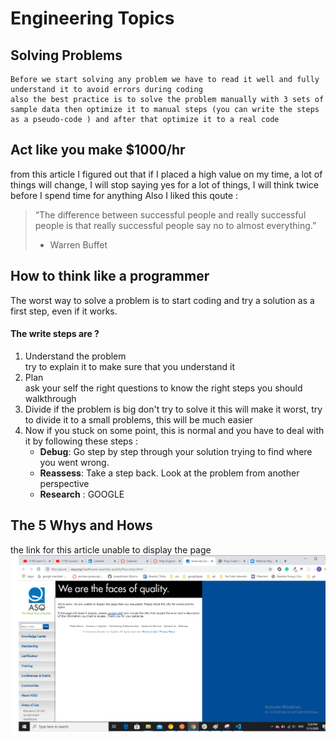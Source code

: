 # Engineering Topics   

## Solving Problems  
    Before we start solving any problem we have to read it well and fully understand it to avoid errors during coding   
    also the best practice is to solve the problem manually with 3 sets of sample data then optimize it to manual steps (you can write the steps as a pseudo-code ) and after that optimize it to a real code 
    
  

## Act like you make $1000/hr 
   from this article I figured out that if I placed a high value on my time, a lot of things will change, I will stop saying yes for a lot of things, I will think twice before I spend time for anything 
   Also I liked this qoute : 

   > “The difference between successful people and really successful people is that really successful people say no to almost everything.”  
   > - Warren Buffet   

   
## How to think like a programmer
   The worst way to solve a problem is to start coding and try a solution as a first step, even if it works.
   #### The write steps are ?
   1. Understand the problem  
        try to explain it to make sure that you understand it 
   2. Plan   
        ask your self the right questions to know the right steps you should walkthrough
   3. Divide 
         if the problem is big don't try to solve it this will make it worst, try to divide it to a small problems, this will be much easier 
   4. Now if you stuck on some point, this is normal and you have to   deal with it by following these steps :
       - **Debug**: Go step by step through your solution trying to find where you went wrong.
       - **Reassess**: Take a step back. Look at the problem from another perspective
       - **Research** : GOOGLE 



## The 5 Whys and Hows
   the link for this article unable to display the page 
   ![ThePage](unavailable.png)
  
 


